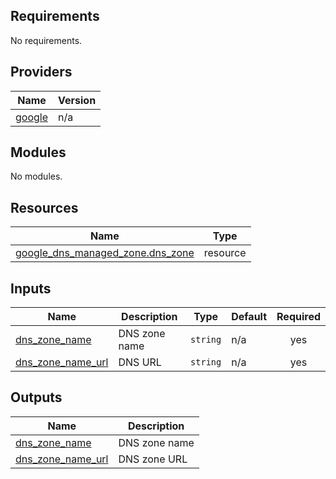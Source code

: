 <!-- BEGIN_TF_DOCS -->
## Requirements

No requirements.

## Providers

| Name | Version |
|------|---------|
| <a name="provider_google"></a> [google](#provider\_google) | n/a |

## Modules

No modules.

## Resources

| Name | Type |
|------|------|
| [google_dns_managed_zone.dns_zone](https://registry.terraform.io/providers/hashicorp/google/latest/docs/resources/dns_managed_zone) | resource |

## Inputs

| Name | Description | Type | Default | Required |
|------|-------------|------|---------|:--------:|
| <a name="input_dns_zone_name"></a> [dns\_zone\_name](#input\_dns\_zone\_name) | DNS zone name | `string` | n/a | yes |
| <a name="input_dns_zone_name_url"></a> [dns\_zone\_name\_url](#input\_dns\_zone\_name\_url) | DNS URL | `string` | n/a | yes |

## Outputs

| Name | Description |
|------|-------------|
| <a name="output_dns_zone_name"></a> [dns\_zone\_name](#output\_dns\_zone\_name) | DNS zone name |
| <a name="output_dns_zone_name_url"></a> [dns\_zone\_name\_url](#output\_dns\_zone\_name\_url) | DNS zone URL |
<!-- END_TF_DOCS -->